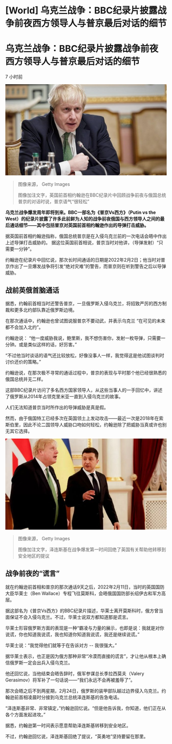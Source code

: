 # [World] 乌克兰战争：BBC纪录片披露战争前夜西方领导人与普京最后对话的细节

#  乌克兰战争：BBC纪录片披露战争前夜西方领导人与普京最后对话的细节

7 小时前

![约翰逊在基辅，2022年2月1日](_128463095_6bab1c74-1188-4eec-82e0-8f4290ae6e9a.jpg)

> 图像来源，  Getty Images
>
> 图像加注文字，英国前首相约翰逊在BBC纪录片中回顾战争前夜与俄国总统普京的对话时说，普京语气“很轻松”

**乌克兰战争爆发周年即将到来。BBC一部名为《普京Vs西方》（Putin vs the West）的纪录片披露了许多此前鲜为人知的战争前夜俄国与西方领导人之间的最后通话细节——其中包括普京对英国前首相约翰逊作出的导弹打击威胁。**

据英国前首相约翰逊指称，俄国总统普京是在入侵乌克兰前的一次电话会晤中作出上述导弹打击威胁的。 据这位英国前首相说，普京当时对他讲，（导弹发射）“只需要一分钟”。

约翰逊在纪录片中回忆说，那次长时间通话的日期是2022年2月2日；他当时对普京作出了一旦爆发战争将引发“绝对灾难”的警告，而普京则在听到警告之后以导弹威胁。

##  战前英俄首脑通话

据悉，约翰前首相当时还警告普京，一旦俄罗斯入侵乌克兰，将招致严厉的西方制裁和更多北约部队靠近俄罗斯边境。

在那次通话中，约翰逊也曾试图说服普京不要动武，并表示乌克兰 “在可见的未来都不会加入北约”。

约翰逊说： “他一度威胁我说，鲍里斯，我不想伤害你，发射一枚导弹，只需要一分钟。或是类似这样的话，好厉害。”

“不过他当时谈话的语气还比较放松，好像没事人一样，我觉得这是他试图谈判时讨价还价的策略。”

约翰逊说，在那次极不寻常的通话过程中，普京的表现与平时那个他已经很熟悉的俄国总统并无二样。

这部BBC纪录片访问了多名西方国家领导人，从这些当事人的一手回忆中，讲述了俄罗斯从2014年占领克里米亚一直到入侵乌克兰的故事。

人们无法知道普京当时所作出的导弹威胁是真是假。

然而，由于俄国特工已经多次在英国领土上发动攻击——最近一次是2018年在索斯伯里，因此不论二国领导人威胁口吻如何轻松，约翰逊除了把威胁当真或许也别无其它选择。

![约翰逊（左）泽连斯基（右）](_128462795_gettyboris.png)

> 图像来源，  Getty Images
>
> 图像加注文字，泽连斯基在战争爆发第一时间回绝了英国有关帮助他转移到安全地区的提议

##  战争前夜的“谎言”

就在约翰逊前首相和普京的那次通话9天之后，2022年2月11日，当时的英国国防大臣华莱士（Ben Wallace）专程飞往莫斯科，会晤俄国国防部长绍伊古和军方高层。

据这部名为《普京Vs西方》的BBC纪录片描述，华莱士离开莫斯科时，俄方曾当面保证不会入侵乌克兰。不过，华莱士说双方都知道那是谎言。

华莱士形容俄罗斯方面的表现是一种“霸凌与力量的展示，也即是说：我就是对你说谎，你也知道我说谎，我也知道你知道我说谎，我还是继续说谎。”

华莱士说：“我觉得他们就等于在告诉对方 -- 我很强大。”

据华莱士表示，也正是因为俄方那种非常“冷漠而直接的谎言”，才让他从根本上确信俄罗斯一定会出兵入侵乌克兰。

他还回忆说，当他结束会晤告辞时，俄军参谋总长季拉西莫夫（Valery Gerasimov）将军补了一句话说——“我们永远不会再被羞辱了”。

那次会晤之后不到两星期，2月24日，俄罗斯的装甲部队越过边界侵入乌克兰。约翰逊前首相凌晨时分接到乌克兰总统泽连斯基的告急电话。

“泽连斯基非常、非常镇定，”约翰逊回忆说。“但是他告诉我，你知道，他们正在从各个方面发起进攻。”

据悉，约翰逊第一时间表示愿意帮助泽连斯基转移到安全地区。

不过，约翰逊回忆说，泽连斯基回绝了提议，“英勇地”坚持要留在那里。


